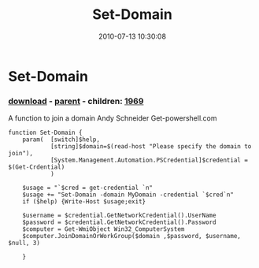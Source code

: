﻿---
pid:            1968
poster:         Andy Schneider
title:          Set-Domain
date:           2010-07-13 10:30:08
format:         posh
parent:         1967
parent:         1967
children:       1969
---

# Set-Domain

### [download](1968.ps1) - [parent](1967.md) - children: [1969](1969.md)

A function to join a domain
Andy Schneider
Get-powershell.com

```posh
function Set-Domain {
	param(	[switch]$help,
			[string]$domain=$(read-host "Please specify the domain to join"),
			[System.Management.Automation.PSCredential]$credential = $(Get-Crdential) 
			)
			
	$usage = "`$cred = get-credential `n"
	$usage += "Set-Domain -domain MyDomain -credential `$cred`n"
	if ($help) {Write-Host $usage;exit}
	
	$username = $credential.GetNetworkCredential().UserName
	$password = $credential.GetNetworkCredential().Password
	$computer = Get-WmiObject Win32_ComputerSystem
	$computer.JoinDomainOrWorkGroup($domain ,$password, $username, $null, 3)
	
	}
```
